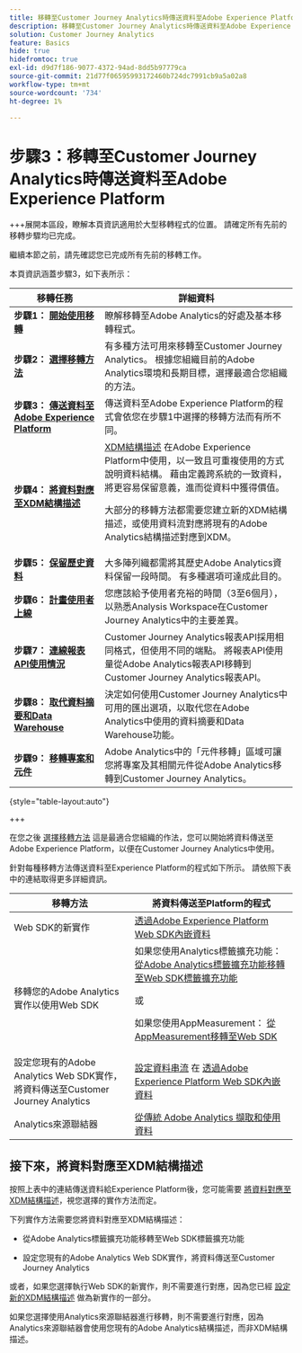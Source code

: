 ```yaml
---
title: 移轉至Customer Journey Analytics時傳送資料至Adobe Experience Platform
description: 移轉至Customer Journey Analytics時傳送資料至Adobe Experience Platform
solution: Customer Journey Analytics
feature: Basics
hide: true
hidefromtoc: true
exl-id: d9d7f186-9077-4372-94ad-8dd5b97779ca
source-git-commit: 21d77f06595993172460b724dc7991cb9a5a02a8
workflow-type: tm+mt
source-wordcount: '734'
ht-degree: 1%

---
```


# 步驟3：移轉至Customer Journey Analytics時傳送資料至Adobe Experience Platform

+++展開本區段，瞭解本頁資訊適用於大型移轉程式的位置。 請確定所有先前的移轉步驟均已完成。

繼續本節之前，請先確認您已完成所有先前的移轉工作。

本頁資訊涵蓋步驟3，如下表所示：

| 移轉任務 | 詳細資料 |
|---------|----------|
| **步驟1： [開始使用移轉](/help/getting-started/cja-migration/cja-migration-getstarted.md)** | 瞭解移轉至Adobe Analytics的好處及基本移轉程式。 |
| **步驟2： [選擇移轉方法](/help/getting-started/cja-migration/cja-migration-method.md)** | 有多種方法可用來移轉至Customer Journey Analytics。 根據您組織目前的Adobe Analytics環境和長期目標，選擇最適合您組織的方法。 |
| <span class="preview">**步驟3： [傳送資料至Adobe Experience Platform](/help/getting-started/cja-migration/cja-migration-send-to-platform.md)**</span> | <span class="preview">傳送資料至Adobe Experience Platform的程式會依您在步驟1中選擇的移轉方法而有所不同。</span> |
| **步驟4： [將資料對應至XDM結構描述](/help/getting-started/cja-migration/cja-migration-xdm.md)** | [XDM結構描述](https://experienceleague.adobe.com/en/docs/experience-platform/xdm/home#xdm-schemas) 在Adobe Experience Platform中使用，以一致且可重複使用的方式說明資料結構。 藉由定義跨系統的一致資料，將更容易保留意義，進而從資料中獲得價值。<p>大部分的移轉方法都需要您建立新的XDM結構描述，或使用資料流對應將現有的Adobe Analytics結構描述對應到XDM。</p> |
| **步驟5： [保留歷史資料](/help/getting-started/cja-migration/cja-migration-historical-data.md)** | 大多陣列織都需將其歷史Adobe Analytics資料保留一段時間。 有多種選項可達成此目的。 |
| **步驟6： [計畫使用者上線](/help/getting-started/cja-migration/cja-migration-onboarding.md)** | 您應該給予使用者充裕的時間（3至6個月），以熟悉Analysis Workspace在Customer Journey Analytics中的主要差異。 |
| **步驟7： [連線報表API使用情況](/help/getting-started/cja-migration/cja-migration-api.md)** | Customer Journey Analytics報表API採用相同格式，但使用不同的端點。 將報表API使用量從Adobe Analytics報表API移轉到Customer Journey Analytics報表API。 |
| **步驟8： [取代資料摘要和Data Warehouse](/help/getting-started/cja-migration/cja-migration-export-options.md)** | 決定如何使用Customer Journey Analytics中可用的匯出選項，以取代您在Adobe Analytics中使用的資料摘要和Data Warehouse功能。 |
| **步驟9： [移轉專案和元件](/help/getting-started/cja-migration/cja-migration-projects.md)** | Adobe Analytics中的「元件移轉」區域可讓您將專案及其相關元件從Adobe Analytics移轉到Customer Journey Analytics。 |

{style="table-layout:auto"}

+++


在您之後 [選擇移轉方法](#step-2-choose-your-customer-journey-analytics-migration-method) 這是最適合您組織的作法，您可以開始將資料傳送至Adobe Experience Platform，以便在Customer Journey Analytics中使用。

針對每種移轉方法傳送資料至Experience Platform的程式如下所示。 請依照下表中的連結取得更多詳細資訊。

| 移轉方法 | 將資料傳送至Platform的程式 |
|---------|----------|
| Web SDK的新實作 | [透過Adobe Experience Platform Web SDK內嵌資料](/help/data-ingestion/aepwebsdk.md) |
| 移轉您的Adobe Analytics實作以使用Web SDK | 如果您使用Analytics標籤擴充功能： [從Adobe Analytics標籤擴充功能移轉至Web SDK標籤擴充功能](https://experienceleague.adobe.com/en/docs/analytics/implementation/aep-edge/web-sdk/analytics-extension-to-web-sdk)<p>或</p><p>如果您使用AppMeasurement： [從AppMeasurement移轉至Web SDK](https://experienceleague.adobe.com/en/docs/analytics/implementation/aep-edge/web-sdk/appmeasurement-to-web-sdk) |
| 設定您現有的Adobe Analytics Web SDK實作，將資料傳送至Customer Journey Analytics | [設定資料串流](https://experienceleague.adobe.com/en/docs/analytics-platform/using/cja-data-ingestion/ingest-use-guides/edge-network/aepwebsdk#set-up-a-datastream) 在 [透過Adobe Experience Platform Web SDK內嵌資料](https://experienceleague.adobe.com/en/docs/analytics-platform/using/cja-data-ingestion/ingest-use-guides/edge-network/aepwebsdk) |
| Analytics來源聯結器 | [從傳統 Adobe Analytics 擷取和使用資料](/help/data-ingestion/analytics.md) |

## 接下來，將資料對應至XDM結構描述

按照上表中的連結傳送資料給Experience Platform後，您可能需要 [將資料對應至XDM結構描述](/help/getting-started/cja-migration/cja-migration-xdm.md)，視您選擇的實作方法而定。

下列實作方法需要您將資料對應至XDM結構描述：

* 從Adobe Analytics標籤擴充功能移轉至Web SDK標籤擴充功能

* 設定您現有的Adobe Analytics Web SDK實作，將資料傳送至Customer Journey Analytics

或者，如果您選擇執行Web SDK的新實作，則不需要進行對應，因為您已經 [設定新的XDM結構描述](https://experienceleague.adobe.com/en/docs/analytics-platform/using/cja-data-ingestion/ingest-use-guides/edge-network/aepwebsdk#set-up-a-schema) 做為新實作的一部分。

如果您選擇使用Analytics來源聯結器進行移轉，則不需要進行對應，因為Analytics來源聯結器會使用您現有的Adobe Analytics結構描述，而非XDM結構描述。
